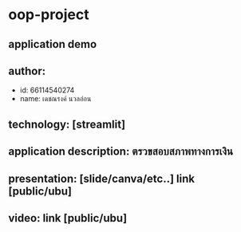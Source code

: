 # oop-project
## application demo
## author: 
  * id: 66114540274
  * name: เดชณรงค์ นวลอ่อน
## technology: [streamlit]
## application description: ตรวขสอบสภาพทางการเงิน

## presentation: [slide/canva/etc..] link [public/ubu]
## video: link [public/ubu]
